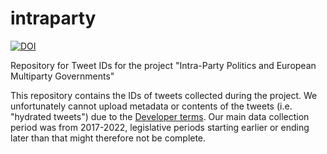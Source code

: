 # intraparty

[![DOI](https://zenodo.org/badge/711849457.svg)](https://zenodo.org/doi/10.5281/zenodo.10053527)


Repository for Tweet IDs for the project "Intra-Party Politics and European Multiparty Governments"

This repository contains the IDs of tweets collected during the project. We unfortunately cannot upload metadata or contents of the tweets (i.e. "hydrated tweets") due to the [Developer terms](https://developer.twitter.com/en/developer-terms/more-on-restricted-use-cases). Our main data collection period was from 2017-2022, legislative periods starting earlier or ending later than that might therefore not be complete.








